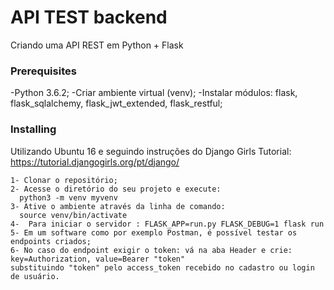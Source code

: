 # API TEST backend

Criando uma API REST em Python + Flask




### Prerequisites

-Python 3.6.2;
-Criar ambiente virtual (venv);
-Instalar módulos: flask, flask_sqlalchemy, flask_jwt_extended, flask_restful;



### Installing

Utilizando Ubuntu 16 e seguindo instruções do Django Girls Tutorial: https://tutorial.djangogirls.org/pt/django/

```
1- Clonar o repositório;
2- Acesse o diretório do seu projeto e execute:
  python3 -m venv myvenv
3- Ative o ambiente através da linha de comando:
  source venv/bin/activate
4-  Para iniciar o servidor : FLASK_APP=run.py FLASK_DEBUG=1 flask run
5- Em um software como por exemplo Postman, é possível testar os endpoints criados;
6- No caso do endpoint exigir o token: vá na aba Header e crie: key=Authorization, value=Bearer "token"
substituindo "token" pelo access_token recebido no cadastro ou login de usuário.
```


